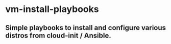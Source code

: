 # vm-install-playbooks
## Simple playbooks to install and configure various distros from cloud-init / Ansible.

